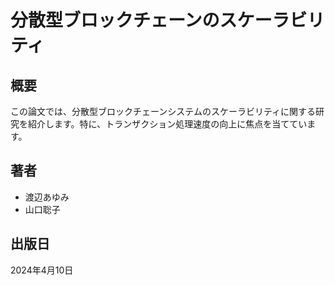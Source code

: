 # 分散型ブロックチェーンのスケーラビリティ

## 概要

この論文では、分散型ブロックチェーンシステムのスケーラビリティに関する研究を紹介します。特に、トランザクション処理速度の向上に焦点を当てています。

## 著者

- 渡辺あゆみ
- 山口聡子

## 出版日

2024年4月10日 